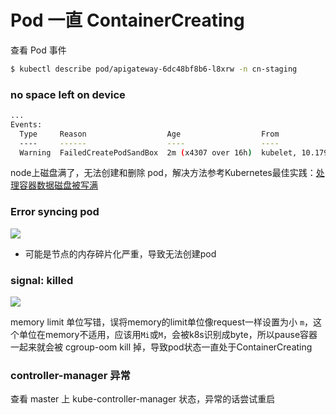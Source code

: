 # Pod 一直 ContainerCreating

查看 Pod 事件

``` bash
$ kubectl describe pod/apigateway-6dc48bf8b6-l8xrw -n cn-staging
```

### no space left on device

``` bash
...
Events:
  Type     Reason                  Age                  From                   Message
  ----     ------                  ----                 ----                   -------
  Warning  FailedCreatePodSandBox  2m (x4307 over 16h)  kubelet, 10.179.80.31  (combined from similar events): Failed create pod sandbox: rpc error: code = Unknown desc = failed to create a sandbox for pod "apigateway-6dc48bf8b6-l8xrw": Error response from daemon: mkdir /var/lib/docker/aufs/mnt/1f09d6c1c9f24e8daaea5bf33a4230de7dbc758e3b22785e8ee21e3e3d921214-init: no space left on device
```

node上磁盘满了，无法创建和删除 pod，解决方法参考Kubernetes最佳实践：[处理容器数据磁盘被写满](../best-practice/kubernetes-best-practice-handle-disk-full.md)

### Error syncing pod

![](images/pod-containercreating-event.png)

- 可能是节点的内存碎片化严重，导致无法创建pod

### signal: killed

![](images/pod-containercreating-bad-limit.png)

memory limit 单位写错，误将memory的limit单位像request一样设置为小 `m`，这个单位在memory不适用，应该用`Mi`或`M`，会被k8s识别成byte，所以pause容器一起来就会被 cgroup-oom kill 掉，导致pod状态一直处于ContainerCreating

### controller-manager 异常
查看 master 上 kube-controller-manager 状态，异常的话尝试重启